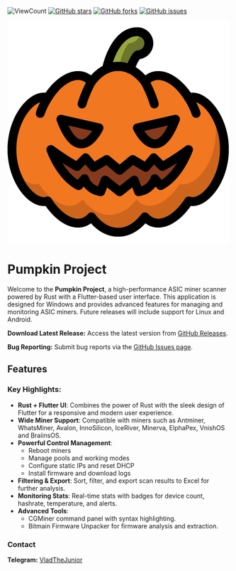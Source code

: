 ![ViewCount](https://views.whatilearened.today/views/github/VladTheJunior/pumpkin_project_web.svg)
[![GitHub stars](https://img.shields.io/github/stars/VladTheJunior/pumpkin_project_web)](https://github.com/VladTheJunior/pumpkin_project_web/stargazers)
[![GitHub forks](https://img.shields.io/github/forks/VladTheJunior/pumpkin_project_web)](https://github.com/VladTheJunior/pumpkin_project_web/network)
[![GitHub issues](https://img.shields.io/github/issues/VladTheJunior/pumpkin_project_web)](https://github.com/VladTheJunior/pumpkin_project_web/network)

![Logo](https://github.com/VladTheJunior/pumpkin_project_web/blob/main/assets/assets/icon.png)

# Pumpkin Project

Welcome to the **Pumpkin Project**, a high-performance ASIC miner scanner powered by Rust with a Flutter-based user interface. This application is designed for Windows and provides advanced features for managing and monitoring ASIC miners. Future releases will include support for Linux and Android.

**Download Latest Release:** Access the latest version from [GitHub Releases](https://github.com/VladTheJunior/pumpkin_project_web/releases/latest).

**Bug Reporting:** Submit bug reports via the [GitHub Issues page](https://github.com/VladTheJunior/pumpkin_project_web/issues).

## Features

### Key Highlights:
- **Rust + Flutter UI**: Combines the power of Rust with the sleek design of Flutter for a responsive and modern user experience.
- **Wide Miner Support**: Compatible with miners such as Antminer, WhatsMiner, Avalon, InnoSilicon, IceRiver, Minerva, ElphaPex, VnishOS and BraiinsOS.
- **Powerful Control Management**:
  - Reboot miners
  - Manage pools and working modes
  - Configure static IPs and reset DHCP
  - Install firmware and download logs
- **Filtering & Export**: Sort, filter, and export scan results to Excel for further analysis.
- **Monitoring Stats**: Real-time stats with badges for device count, hashrate, temperature, and alerts.
- **Advanced Tools**:
  - CGMiner command panel with syntax highlighting.
  - Bitmain Firmware Unpacker for firmware analysis and extraction.


### Contact
**Telegram:** [VladTheJunior](https://t.me/VladTheJunior)